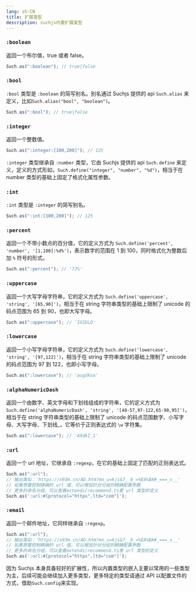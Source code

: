 ```yaml
---
lang: zh-CN
title: 扩展类型
description: suchjs内置扩展类型
---
```


### `:boolean`

返回一个布尔值，true 或者 false。

```javascript
Such.as(":boolean"); // true|false
```

### `:bool`

`:bool` 类型是 `:boolean` 的简写别名。别名通过 Suchjs 提供的 api `Such.alias` 来定义，比如`Such.alias("bool", "boolean")`。

```javascript
Such.as(":bool"); // true|false
```

### `:integer`

返回一个整数值。

```javascript
Such.as(":integer:[100,200]"); // 125
```

`:integer` 类型继承自 `:number` 类型，它由 Suchjs 提供的 api `Such.define` 来定义，定义的方式形如，`Such.define("integer", "number", "%d")`，相当于在 number 类型的基础上固定了格式化属性参数。

### `:int`

`:int` 类型是 `:integer` 的简写别名。

```javascript
Such.as(":int:[100,200]"); // 125
```

### `:percent`

返回一个不带小数点的百分值，它的定义方式为 `Such.define('percent', 'number', '[1,100]:%d%')`，表示数字的范围在 1 到 100，同时格式化为整数后加 `%` 符号的形式。

```javascript
Such.as(":percent"); // '72%'
```

### `:uppercase`

返回一个大写字母字符串，它的定义方式为 `Such.define('uppercase', 'string', '[65,90]')`，相当于在 string 字符串类型的基础上限制了 unicode 的码点范围为 65 到 90，也即大写字母。

```javascript
Such.as(":uppercase"); // 'IGSDLD'
```

### `:lowercase`

返回一个小写字母字符串，它的定义方式为 `Such.define('lowercase', 'string', '[97,122]')`，相当于在 string 字符串类型的基础上限制了 unicode 的码点范围为 97 到 122，也即小写字母。

```javascript
Such.as(":lowercase"); // 'augdkoa'
```

### `:alphaNumericDash`

返回一个由数字、英文字母和下划线组成的字符串，它的定义方式为 `Such.define('alphaNumericDash', 'string', '[48-57,97-122,65-90,95]')`，相当于在 string 字符串类型的基础上限制了 unicode 的码点范围数字、小写字母、大写字母、下划线\_，它等价于正则表达式的 `\w` 字符集。

```javascript
Such.as(":lowercase"); // 'A9dkI_1'
```

### `:url`

返回一个 url 地址，它继承自 `:regexp`，在它的基础上固定了匹配的正则表达式。

```javascript
Such.as(":url");
// 输出类似：'https://x93m.cn/AD.htm?mn_u=kji&7__b_=%EA%BA#_===_v__'
// 如果想要控制精确的 url 值，可以增加针对分组的精确配置参数
// 更多的命名分组，可以查看extends/recommend.ts里 url 类型的定义
Such.as(':url:#[protocol="https",ltd="com"]');
```

### `:email`

返回一个邮件地址，它同样继承自 `:regexp`。

```javascript
Such.as(":url");
// 输出类似：'https://x93m.cn/AD.htm?mn_u=kji&7__b_=%EA%BA#_===_v__'
// 如果想要控制精确的 url 值，可以增加针对分组的精确配置参数
// 更多的命名分组，可以查看extends/recommend.ts里 url 类型的定义
Such.as(':url:#[protocol="https",ltd="com"]');
```

因为 Suchjs 本身具备较好的扩展性，所以内置类型的嵌入主要以常用的一些类型为主，后续可能会继续加入更多类型，更多特定的类型请通过 API 以配置文件的方式，借助`Such.config`来实现。
